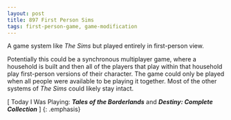 ```yaml
---
layout: post
title: 897 First Person Sims
tags: first-person-game, game-modification
---
```

A game system like *The Sims* but played entirely in first-person view.

Potentially this could be a synchronous multiplayer game, where a household is built and then all of the players that play within that household play first-person versions of their character.  The game could only be played when all people were available to be playing it together.  Most of the other systems of *The Sims* could likely stay intact.

[ Today I Was Playing: ***Tales of the Borderlands*** and ***Destiny: Complete Collection*** ]
{: .emphasis}